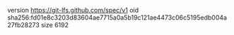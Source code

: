 version https://git-lfs.github.com/spec/v1
oid sha256:fd01e8c3203d83604ae7715a0a5b19c121ae4473c06c5195edb004a27fb28273
size 6192

